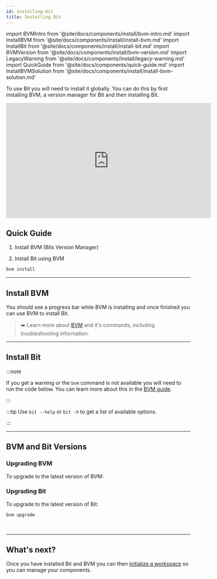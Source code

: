 ```yaml
---
id: installing-bit
title: Installing Bit
---
```


import BVMIntro from '@site/docs/components/install/bvm-intro.md'
import InstallBVM from '@site/docs/components/install/install-bvm.md'
import InstallBit from '@site/docs/components/install/install-bit.md'
import BVMVersion from '@site/docs/components/install/bvm-version.md'
import LegacyWarning from '@site/docs/components/install/legacy-warning.md'
import QuickGuide from '@site/docs/components/quick-guide.md'
import InstallBVMSolution from '@site/docs/components/install/install-bvm-solution.md'

To use Bit you will need to install it globally. You can do this by first installing BVM, a version manager for Bit and then installing Bit.

<iframe width="560" height="315" src="https://www.youtube.com/embed/7afMBwj5fR4?start=135" title="Let's Build with Bit" frameborder="0" allow="accelerometer; autoplay; clipboard-write; encrypted-media; gyroscope; picture-in-picture" allowfullscreen></iframe>

## Quick Guide

<QuickGuide />

1. Install BVM (Bits Version Manager)

<InstallBVM />

2. Install Bit using BVM

```bash
bvm install
```

---

## Install BVM

<BVMIntro />

<InstallBVM />

You should see a progress bar while BVM is installing and once finished you can use BVM to install Bit.

> :arrow_right: Learn more about [BVM](/reference/using-bvm) and it's commands, including troubleshooting information.

---

## Install Bit

<InstallBit />

:::note

If you get a warning or the `bvm` command is not available you will need to run the code below. You can learn more about this in the [BVM guide](/reference/using-bvm).

<InstallBVMSolution />
:::

:::tip
Use `bit --help` or `bit -h` to get a list of available options.

:::

---

## BVM and Bit Versions

<BVMVersion />

### Upgrading BVM

To upgrade to the latest version of BVM:

<InstallBVM />

### Upgrading Bit

To upgrade to the latest version of Bit:

```bash
bvm upgrade
```

<br />

<LegacyWarning />

---

## What's next?

Once you have installed Bit and BVM you can then [initialize a workspace](/getting-started/initializing-workspace) so you can manage your components.
